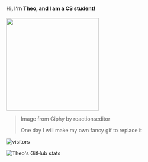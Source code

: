 #### Hi, I’m Theo, and I am a CS student!

<img src="https://media.giphy.com/media/ule4vhcY1xEKQ/giphy.gif" width="250" height="250" />

> Image from Giphy by reactionseditor
>
> One day I will make my own fancy gif to replace it

![visitors](https://visitor-badge.glitch.me/badge?page_id=theopn&left_color=#CCF1FF&right_color=#B5EAD7)


![Theo's GitHub stats](https://github-readme-stats.vercel.app/api?username=theopn&show_icons=true&theme=radical)

<!---
theopn/theopn is a ✨ special ✨ repository because its `README.md` (this file) appears on your GitHub profile.
You can click the Preview link to take a look at your changes.
--->
